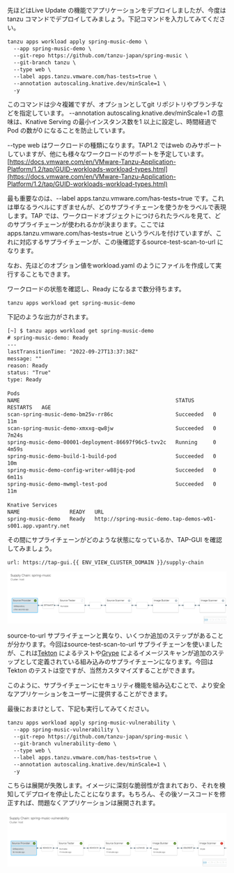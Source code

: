 先ほどはLive Update の機能でアプリケーションをデプロイしましたが、今度はtanzu コマンドでデプロイしてみましょう。下記コマンドを入力してみてください。

```execute
tanzu apps workload apply spring-music-demo \
  --app spring-music-demo \
  --git-repo https://github.com/tanzu-japan/spring-music \
  --git-branch tanzu \
  --type web \
  --label apps.tanzu.vmware.com/has-tests=true \
  --annotation autoscaling.knative.dev/minScale=1 \
  -y
```  
このコマンドは少々複雑ですが、オプションとしてgit リポジトリやブランチなどを指定しています。 --annotation autoscaling.knative.dev/minScale=1 の意味は、Knative Serving の最小インスタンス数を1 以上に設定し、時間経過でPod の数が0 になることを防止しています。

--type web はワークロードの種類になります。TAP1.2 ではweb のみサポートしていますが、他にも様々なワークロードのサポートを予定しています。
[https://docs.vmware.com/en/VMware-Tanzu-Application-Platform/1.2/tap/GUID-workloads-workload-types.html](https://docs.vmware.com/en/VMware-Tanzu-Application-Platform/1.2/tap/GUID-workloads-workload-types.html)

最も重要なのは、--label apps.tanzu.vmware.com/has-tests=true です。これは単なるラベルにすぎませんが、どのサプライチェーンを使うかをラベルで表現します。TAP では、ワークロードオブジェクトにつけられたラベルを見て、どのサプライチェーンが使われるかが決まります。ここではapps.tanzu.vmware.com/has-tests=true というラベルを付けていますが、これに対応するサプライチェーンが、この後確認するsource-test-scan-to-url になります。

なお、先ほどのオプション値をworkload.yaml のようにファイルを作成して実行することもできます。

ワークロードの状態を確認し、Ready になるまで数分待ちます。

```execute-2 
tanzu apps workload get spring-music-demo
```

下記のような出力がされます。

```
[~] $ tanzu apps workload get spring-music-demo
# spring-music-demo: Ready
---
lastTransitionTime: "2022-09-27T13:37:38Z"
message: ""
reason: Ready
status: "True"
type: Ready

Pods
NAME                                                  STATUS      RESTARTS   AGE
scan-spring-music-demo-bm25v-rr86c                    Succeeded   0          11m
scan-spring-music-demo-xmxxg-qw8jw                    Succeeded   0          7m24s
spring-music-demo-00001-deployment-86697f96c5-tvv2c   Running     0          4m59s
spring-music-demo-build-1-build-pod                   Succeeded   0          10m
spring-music-demo-config-writer-w88jq-pod             Succeeded   0          6m11s
spring-music-demo-mwmgl-test-pod                      Succeeded   0          11m

Knative Services
NAME                READY   URL
spring-music-demo   Ready   http://spring-music-demo.tap-demos-w01-s001.app.vpantry.net
```

その間にサプライチェーンがどのような状態になっているか、TAP-GUI を確認してみましょう。

```dashboard:open-url
url: https://tap-gui.{{ ENV_VIEW_CLUSTER_DOMAIN }}/supply-chain
```

![sc-scan](images/sc-scan.png)

source-to-url サプライチェーンと異なり、いくつか追加のステップがあることが分かります。今回はsource-test-scan-to-url サプライチェーンを使いましたが、これは[Tekton](https://tekton.dev/) によるテストや[Grype](https://github.com/anchore/grype) によるイメージスキャンが追加のステップとして定義されている組み込みのサプライチェーンになります。今回はTekton のテストは空ですが、当然カスタマイズすることができます。

このように、サプライチェーンにセキュリティ機能を組み込むことで、より安全なアプリケーションをユーザーに提供することができます。

最後におまけとして、下記も実行してみてください。

```execute
tanzu apps workload apply spring-music-vulnerability \
  --app spring-music-vulnerability \
  --git-repo https://github.com/tanzu-japan/spring-music \
  --git-branch vulnerability-demo \
  --type web \
  --label apps.tanzu.vmware.com/has-tests=true \
  --annotation autoscaling.knative.dev/minScale=1 \
  -y
``` 

こちらは展開が失敗します。イメージに深刻な脆弱性が含まれており、それを検知してデプロイを停止したことになります。もちろん、その後ソースコードを修正すれば、問題なくアプリケーションは展開されます。

![sc-scan-fail](images/sc-scan-fail.png)
